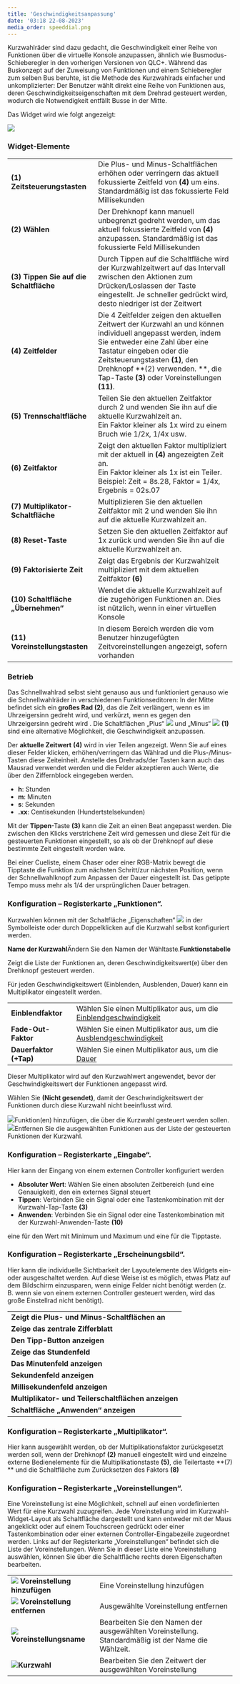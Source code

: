 ```yaml
---
title: 'Geschwindigkeitsanpassung'
date: '03:18 22-08-2023'
media_order: speeddial.png
---
```


Kurzwahlräder sind dazu gedacht, die Geschwindigkeit einer Reihe von Funktionen über die virtuelle Konsole anzupassen, ähnlich wie Busmodus-Schieberegler in den vorherigen Versionen von QLC+. Während das Buskonzept auf der Zuweisung von Funktionen und einem Schieberegler zum selben Bus beruhte, ist die Methode des Kurzwahlrads einfacher und unkomplizierter: Der Benutzer wählt direkt eine Reihe von Funktionen aus, deren Geschwindigkeitseigenschaften mit dem Drehrad gesteuert werden, wodurch die Notwendigkeit entfällt Busse in der Mitte.


Das Widget wird wie folgt angezeigt:

![](speeddial.png)

### Widget-Elemente

|     |     |
| --- | --- |
| **(1) Zeitsteuerungstasten** | Die Plus- und Minus-Schaltflächen erhöhen oder verringern das aktuell fokussierte Zeitfeld von **(4)** um eins. Standardmäßig ist das fokussierte Feld Millisekunden |
| **(2) Wählen** | Der Drehknopf kann manuell unbegrenzt gedreht werden, um das aktuell fokussierte Zeitfeld von **(4)** anzupassen. Standardmäßig ist das fokussierte Feld Millisekunden |
| **(3) Tippen Sie auf die Schaltfläche** | Durch Tippen auf die Schaltfläche wird der Kurzwahlzeitwert auf das Intervall zwischen den Aktionen zum Drücken/Loslassen der Taste eingestellt. Je schneller gedrückt wird, desto niedriger ist der Zeitwert |
| **(4) Zeitfelder** | Die 4 Zeitfelder zeigen den aktuellen Zeitwert der Kurzwahl an und können individuell angepasst werden, indem Sie entweder eine Zahl über eine Tastatur eingeben oder die Zeitsteuerungstasten **(1)**, den Drehknopf **(2) verwenden. **, die Tap-Taste **(3)** oder Voreinstellungen **(11)**. |
| **(5) Trennschaltfläche** | Teilen Sie den aktuellen Zeitfaktor durch 2 und wenden Sie ihn auf die aktuelle Kurzwahlzeit an.  <br>Ein Faktor kleiner als 1x wird zu einem Bruch wie 1/2x, 1/4x usw. |
| **(6) Zeitfaktor** | Zeigt den aktuellen Faktor multipliziert mit der aktuell in **(4)** angezeigten Zeit an.  <br>Ein Faktor kleiner als 1x ist ein Teiler. Beispiel: Zeit = 8s.28, Faktor = 1/4x, Ergebnis = 02s.07 |
| **(7) Multiplikator-Schaltfläche** | Multiplizieren Sie den aktuellen Zeitfaktor mit 2 und wenden Sie ihn auf die aktuelle Kurzwahlzeit an. |
| **(8) Reset-Taste** | Setzen Sie den aktuellen Zeitfaktor auf 1x zurück und wenden Sie ihn auf die aktuelle Kurzwahlzeit an. |
| **(9) Faktorisierte Zeit** | Zeigt das Ergebnis der Kurzwahlzeit multipliziert mit dem aktuellen Zeitfaktor **(6)** | an
| **(10) Schaltfläche „Übernehmen“** | Wendet die aktuelle Kurzwahlzeit auf die zugehörigen Funktionen an. Dies ist nützlich, wenn in einer virtuellen Konsole | mehrere Kurzwahlnummern vorhanden sind
| **(11) Voreinstellungstasten** | In diesem Bereich werden die vom Benutzer hinzugefügten Zeitvoreinstellungen angezeigt, sofern vorhanden |

### Betrieb

Das Schnellwahlrad selbst sieht genauso aus und funktioniert genauso wie die Schnellwahlräder in verschiedenen Funktionseditoren: In der Mitte befindet sich ein **großes Rad (2)**, das die Zeit verlängert, wenn es im Uhrzeigersinn gedreht wird, und verkürzt, wenn es gegen den Uhrzeigersinn gedreht wird . Die Schaltflächen „Plus“ ![](/basics/edit_add.png) und „Minus“ ![](/basics/edit_remove.png) **(1)** sind eine alternative Möglichkeit, die Geschwindigkeit anzupassen.

Der **aktuelle Zeitwert** **(4)** wird in vier Teilen angezeigt. Wenn Sie auf eines dieser Felder klicken, erhöhen/verringern das Wählrad und die Plus-/Minus-Tasten diese Zeiteinheit. Anstelle des Drehrads/der Tasten kann auch das Mausrad verwendet werden und die Felder akzeptieren auch Werte, die über den Ziffernblock eingegeben werden.

* **h**: Stunden
* **m**: Minuten
* **s**: Sekunden
* **.xx**: Centisekunden (Hundertstelsekunden)

Mit der **Tippen**-Taste **(3)** kann die Zeit an einen Beat angepasst werden. Die zwischen den Klicks verstrichene Zeit wird gemessen und diese Zeit für die gesteuerten Funktionen eingestellt, so als ob der Drehknopf auf diese bestimmte Zeit eingestellt worden wäre.

Bei einer Cueliste, einem Chaser oder einer RGB-Matrix bewegt die Tipptaste die Funktion zum nächsten Schritt/zur nächsten Position, wenn der Schnellwahlknopf zum Anpassen der Dauer eingestellt ist. Das getippte Tempo muss mehr als 1/4 der ursprünglichen Dauer betragen.

### Konfiguration – Registerkarte „Funktionen“.

Kurzwahlen können mit der Schaltfläche „Eigenschaften“ ![](/basics/edit.png) in der Symbolleiste oder durch Doppelklicken auf die Kurzwahl selbst konfiguriert werden.

**Name der Kurzwahl**Ändern Sie den Namen der Wähltaste.**Funktionstabelle**

Zeigt die Liste der Funktionen an, deren Geschwindigkeitswert(e) über den Drehknopf gesteuert werden.

Für jeden Geschwindigkeitswert (Einblenden, Ausblenden, Dauer) kann ein Multiplikator eingestellt werden.

|     |     |
| --- | --- |
| **Einblendfaktor** | Wählen Sie einen Multiplikator aus, um die [Einblendgeschwindigkeit](/basics/glossary-and-concepts#funktionen) | der Funktionen anzupassen
| **Fade-Out-Faktor** | Wählen Sie einen Multiplikator aus, um die [Ausblendgeschwindigkeit](/basics/glossary-and-concepts#funktionen) | der Funktionen anzupassen
| **Dauerfaktor (+Tap)** | Wählen Sie einen Multiplikator aus, um die [Dauer](/basics/glossary-and-concepts#funktionen) | der Funktionen anzupassen

Dieser Multiplikator wird auf den Kurzwahlwert angewendet, bevor der Geschwindigkeitswert der Funktionen angepasst wird.

Wählen Sie **(Nicht gesendet)**, damit der Geschwindigkeitswert der Funktionen durch diese Kurzwahl nicht beeinflusst wird.

![](/basics/edit_add.png)Funktion(en) hinzufügen, die über die Kurzwahl gesteuert werden sollen.![](/basics/edit_remove.png)Entfernen Sie die ausgewählten Funktionen aus der Liste der gesteuerten Funktionen der Kurzwahl.

### Konfiguration – Registerkarte „Eingabe“.

Hier kann der Eingang von einem externen Controller konfiguriert werden

* **Absoluter Wert**: Wählen Sie einen absoluten Zeitbereich (und eine Genauigkeit), den ein externes Signal steuert
* **Tippen**: Verbinden Sie ein Signal oder eine Tastenkombination mit der Kurzwahl-Tap-Taste **(3)**
* **Anwenden**: Verbinden Sie ein Signal oder eine Tastenkombination mit der Kurzwahl-Anwenden-Taste **(10)**

eine für den Wert mit Minimum und Maximum und eine für die Tipptaste.

### Konfiguration – Registerkarte „Erscheinungsbild“.

Hier kann die individuelle Sichtbarkeit der Layoutelemente des Widgets ein- oder ausgeschaltet werden. Auf diese Weise ist es möglich, etwas Platz auf dem Bildschirm einzusparen, wenn einige Felder nicht benötigt werden (z. B. wenn sie von einem externen Controller gesteuert werden, wird das große Einstellrad nicht benötigt).

|     |
| --- |
| **Zeigt die Plus- und Minus-Schaltflächen an** |
| **Zeige das zentrale Zifferblatt** |
| **Den Tipp-Button anzeigen** |
| **Zeige das Stundenfeld** |
| **Das Minutenfeld anzeigen** |
| **Sekundenfeld anzeigen** |
| **Millisekundenfeld anzeigen** |
| **Multiplikator- und Teilerschaltflächen anzeigen** |
| **Schaltfläche „Anwenden“ anzeigen** |
### Konfiguration – Registerkarte „Multiplikator“.

Hier kann ausgewählt werden, ob der Multiplikationsfaktor zurückgesetzt werden soll, wenn der Drehknopf **(2)** manuell eingestellt wird und einzelne externe Bedienelemente für die Multiplikationstaste **(5)**, die Teilertaste **(7) ** und die Schaltfläche zum Zurücksetzen des Faktors **(8)**

### Konfiguration – Registerkarte „Voreinstellungen“.

Eine Voreinstellung ist eine Möglichkeit, schnell auf einen vordefinierten Wert für eine Kurzwahl zuzugreifen.
Jede Voreinstellung wird im Kurzwahl-Widget-Layout als Schaltfläche dargestellt und kann entweder mit der Maus angeklickt oder auf einem Touchscreen gedrückt oder einer Tastenkombination oder einer externen Controller-Eingabezeile zugeordnet werden.
Links auf der Registerkarte „Voreinstellungen“ befindet sich die Liste der Voreinstellungen. Wenn Sie in dieser Liste eine Voreinstellung auswählen, können Sie über die Schaltfläche rechts deren Eigenschaften bearbeiten.

|     |     |
| --- | --- |
| **![](/basics/edit_add.png) Voreinstellung hinzufügen** | Eine Voreinstellung hinzufügen |
| **![](/basics/edit_remove.png) Voreinstellung entfernen** | Ausgewählte Voreinstellung entfernen |
| **![](/basics/editclear.png) Voreinstellungsname** | Bearbeiten Sie den Namen der ausgewählten Voreinstellung. Standardmäßig ist der Name die Wählzeit. |
| ![](/basics/speed.png)**Kurzwahl** | Bearbeiten Sie den Zeitwert der ausgewählten Voreinstellung |